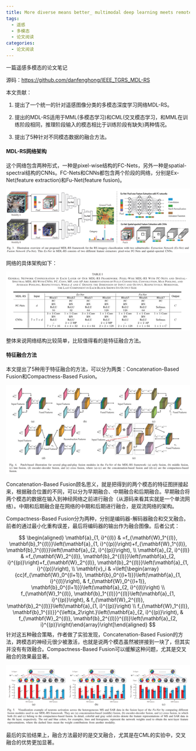 ```yaml
---
title: More diverse means better_ multimodal deep learning meets remote-sensing imagery classification论文笔记
tags:
  - 遥感
  - 多模态
  - 论文阅读
categories:
  - 论文阅读
---
```

一篇遥感多模态的论文笔记

<!--more-->

源码：https://github.com/danfenghong/IEEE_TGRS_MDL-RS

本文贡献：

1. 提出了一个统一的针对遥感图像分类的多模态深度学习网络MDL-RS。

2. 提出的MDL-RS适用于MML(多模态学习)和CML(交叉模态学习，和MML在训练阶段相同，推理阶段输入的模态相比于训练阶段有缺失)两种情况。
3. 提出了5种针对不同模态数据的融合方法。

#### MDL-RS网络架构

这个网络包含两种形式，一种是pixel-wise结构的FC-Nets，另外一种是spatial-spectral结构的CNNs。FC-Nets和CNNs都包含两个阶段的网络，分别是Ex-Net(feature extraction)和Fu-Net(feature fusion)。

![image-20230307221607498](multimodal-remote-sensing-imagery-classification/image-20230307221607498.png)

网络的具体架构如下：

![image-20230307221824258](multimodal-remote-sensing-imagery-classification/image-20230307221824258.png)

整体来说网络结构比较简单，比较值得看的是特征融合方法。

#### 特征融合方法

本文提出了5种用于特征融合的方法，可以分为两类：Concatenation-Based Fusion和Compactness-Based Fusion。

![image-20230307230019486](multimodal-remote-sensing-imagery-classification/image-20230307230019486.png)

Concatenation-Based Fusion顾名思义，就是把得到的两个模态的特征图拼接起来，根据融合位置的不同，可以分为早期融合、中期融合和后期融合。早期融合将两个模态的数据在输入到神经网络之前进行融合（从源码来看其实就是一个单流网络）。中期和后期融合是在网络的中期和后期进行融合，是双流网络的架构。

Compactness-Based Fusion分为两种，分别是编码器-解码器融合和交叉融合。前者的通过最小化重构误差，最后将编码器的输出作为融合图像。后者公式：

$$
\begin{aligned} \mathbf{a}_{1, i}^{(l)} & =f_{\mathbf{W}_1^{(l)}, \mathbf{b}_1^{(l)}}\left(\mathbf{a}_{1, i}^{(p)}\right)+f_{\mathbf{W}_1^{(l)}, \mathbf{b}_1^{(l)}}\left(\mathbf{a}_{2, i}^{(p)}\right), \\ \mathbf{a}_{2, i}^{(l)} & =f_{\mathbf{W}_2^{(l)}, \mathbf{b}_2^{(l)}}\left(\mathbf{a}_{2, i}^{(p)}\right)+f_{\mathbf{W}_2^{(l)}, \mathbf{b}_2^{(l)}}\left(\mathbf{a}_{1, i}^{(p)}\right), \\ \mathbf{v}_i & =\left[\begin{array}{cc}f_{\mathbf{W}_0^{(l+1)}, \mathbf{b}_0^{(l+1)}}\left(\mathbf{a}_{1, i}^{(l)}\right), & f_{\mathbf{W}_0^{(l+1)}, \mathbf{b}_0^{(l+1)}}\left(\mathbf{a}_{2, i}^{(l)}\right) \\ f_{\mathbf{W}_1^{(l)}, \mathbf{b}_1^{(l)}}^{(l)}\left(\mathbf{a}_{1, i}^{(p)}\right), & f_{\mathbf{W}_2^{(l)}, \mathbf{b}_2^{(l)}}\left(\mathbf{a}_{1, i}^{(p)}\right) \\ f_{\mathbf{W}_1^{(l)}, \mathbf{b}_1^{(i)}}^{\left(a_2\right.}\left(\mathbf{a}_{2, i}^{(p)}\right), & f_{\mathbf{W}_2^{(l)}, \mathbf{b}_2^{(l)}}^{(l)}\left(\mathbf{a}_{2, i}^{(p)}\right)\end{array}\right]\end{aligned}
$$
针对这五种融合策略，作者做了实验发现，Concatenation-Based Fusion的方法，跨模态的神经元很少被激活，也就是说两个模态虽然被拼接到一块了，但其实并没有有效融合。Compactness-Based Fusion可以缓解这种问题，尤其是交叉融合的效果最显著。

![image-20230307230458868](multimodal-remote-sensing-imagery-classification/image-20230307230458868.png)

最后的实验结果上，融合方法最好的是交叉融合，尤其是在CML的实验中，交叉融合的优势更加显著。